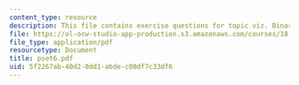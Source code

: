 ```yaml
---
content_type: resource
description: This file contains exercise questions for topic viz. Binary Space Partitions.
file: https://ol-ocw-studio-app-production.s3.amazonaws.com/courses/18-319-geometric-combinatorics-fall-2005/5f2267ab40d20dd1abdec00df7c33df6_pset6.pdf
file_type: application/pdf
resourcetype: Document
title: pset6.pdf
uid: 5f2267ab-40d2-0dd1-abde-c00df7c33df6
---
```

